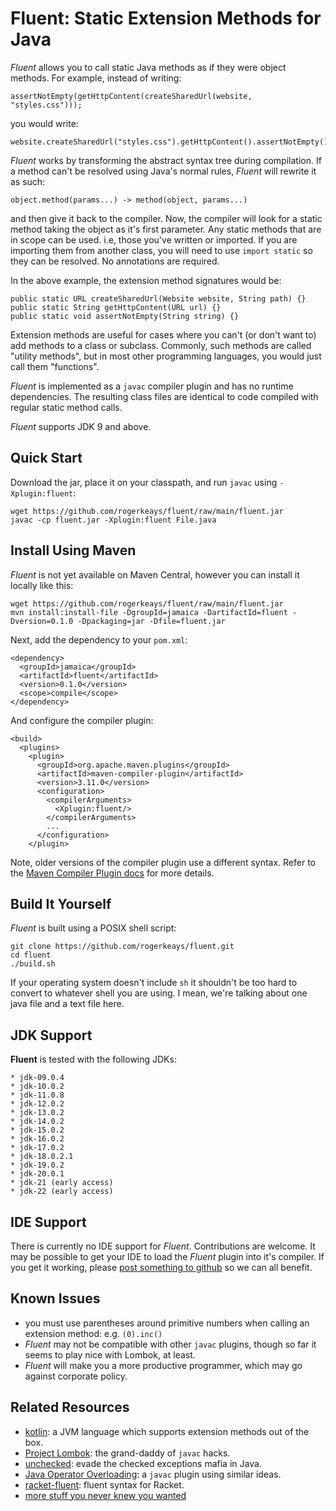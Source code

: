 # Fluent: Static Extension Methods for Java

*Fluent* allows you to call static Java methods as if they were object methods. For example, instead of writing:

    assertNotEmpty(getHttpContent(createSharedUrl(website, "styles.css")));

you would write:

    website.createSharedUrl("styles.css").getHttpContent().assertNotEmpty();

*Fluent* works by transforming the abstract syntax tree during compilation. If a method can't be resolved using Java's normal rules, *Fluent* will rewrite it as such:

    object.method(params...) -> method(object, params...)

and then give it back to the compiler. Now, the compiler will look for a static method taking the object as it's first parameter. Any static methods that are in scope can be used. i.e, those you've written or imported. If you are importing them from another class, you will need to use `import static` so they can be resolved. No annotations are required.

In the above example, the extension method signatures would be:

    public static URL createSharedUrl(Website website, String path) {}
    public static String getHttpContent(URL url) {}
    public static void assertNotEmpty(String string) {}

Extension methods are useful for cases where you can't (or don't want to) add methods to a class or subclass. Commonly, such methods are called "utility methods", but in most other programming languages, you would just call them "functions".

*Fluent* is implemented as a `javac` compiler plugin and has no runtime dependencies. The resulting class files are identical to code compiled with regular static method calls.

*Fluent* supports JDK 9 and above.

## Quick Start

Download the jar, place it on your classpath, and run `javac` using `-Xplugin:fluent`:

    wget https://github.com/rogerkeays/fluent/raw/main/fluent.jar
    javac -cp fluent.jar -Xplugin:fluent File.java

## Install Using Maven

*Fluent* is not yet available on Maven Central, however you can install it locally like this:

    wget https://github.com/rogerkeays/fluent/raw/main/fluent.jar
    mvn install:install-file -DgroupId=jamaica -DartifactId=fluent -Dversion=0.1.0 -Dpackaging=jar -Dfile=fluent.jar
    
Next, add the dependency to your `pom.xml`:

    <dependency>
      <groupId>jamaica</groupId>
      <artifactId>fluent</artifactId>
      <version>0.1.0</version>
      <scope>compile</scope>
    </dependency>

And configure the compiler plugin:

    <build>
      <plugins>
        <plugin>
          <groupId>org.apache.maven.plugins</groupId>
          <artifactId>maven-compiler-plugin</artifactId>
          <version>3.11.0</version>
          <configuration>
            <compilerArguments>
              <Xplugin:fluent/>
            </compilerArguments>
            ...
          </configuration>
        </plugin>

Note, older versions of the compiler plugin use a different syntax. Refer to the [Maven Compiler Plugin docs](https://maven.apache.org/plugins/maven-compiler-plugin/compile-mojo.html) for more details.

## Build It Yourself

*Fluent* is built using a POSIX shell script:

    git clone https://github.com/rogerkeays/fluent.git
    cd fluent
    ./build.sh

If your operating system doesn't include `sh` it shouldn't be too hard to convert to whatever shell you are using. I mean, we're talking about one java file and a text file here.

## JDK Support

**Fluent** is tested with the following JDKs:

    * jdk-09.0.4
    * jdk-10.0.2
    * jdk-11.0.8
    * jdk-12.0.2
    * jdk-13.0.2
    * jdk-14.0.2
    * jdk-15.0.2
    * jdk-16.0.2
    * jdk-17.0.2
    * jdk-18.0.2.1
    * jdk-19.0.2
    * jdk-20.0.1
    * jdk-21 (early access)
    * jdk-22 (early access)

## IDE Support

There is currently no IDE support for *Fluent*. Contributions are welcome. It may be possible to get your IDE to load the *Fluent* plugin into it's compiler. If you get it working, please [post something to github](https://github.com/rogerkeays/fluent/issues) so we can all benefit.

## Known Issues

   * you must use parentheses around primitive numbers when calling an extension method: e.g. `(0).inc()` 
   * *Fluent* may not be compatible with other `javac` plugins, though so far it seems to play nice with Lombok, at least.
   * *Fluent* will make you a more productive programmer, which may go against corporate policy.

## Related Resources

   * [kotlin](https://kotlinlang.org): a JVM language which supports extension methods out of the box.
   * [Project Lombok](https://github.com/projectlombok/lombok): the grand-daddy of `javac` hacks.
   * [unchecked](https://github.com/rogerkeays/unchecked): evade the checked exceptions mafia in Java.
   * [Java Operator Overloading](https://github.com/amelentev/java-oo): a `javac` plugin using similar ideas.
   * [racket-fluent](https://github.com/rogerkeays/racket-fluent): fluent syntax for Racket.
   * [more stuff you never knew you wanted](https://rogerkeays.com)

